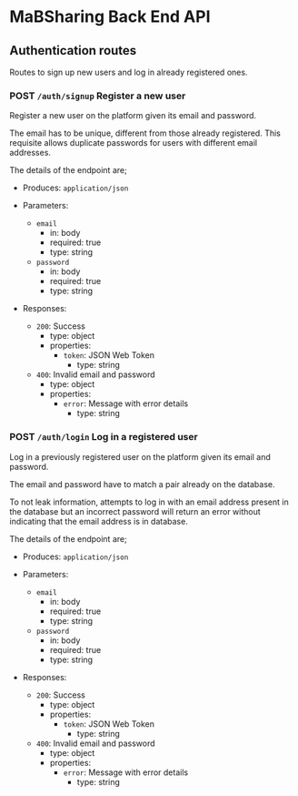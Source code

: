 # MaBSharing Back End API

## Authentication routes

Routes to sign up new users and log in already registered ones.

### POST `/auth/signup` Register a new user

Register a new user on the platform given its email and password.

The email has to be unique, different from those already registered.
This requisite allows duplicate passwords for users with different email
addresses.

The details of the endpoint are;

* Produces: `application/json`

* Parameters:
    * `email`
        * in: body
        * required: true
        * type: string
    * `password`
        * in: body
        * required: true
        * type: string
* Responses:
    * `200`: Success
        * type: object
        * properties:
            * `token`: JSON Web Token
                * type: string
    * `400`: Invalid email and password
        * type: object
        * properties:
            * `error`: Message with error details
                * type: string

### POST `/auth/login` Log in a registered user

Log in a previously registered user on the platform given its email and
password.

The email and password have to match a pair already on the database.

To not leak information, attempts to log in with an email address
present in the database but an incorrect password will return an error
without indicating that the email address is in database.

The details of the endpoint are;

* Produces: `application/json`

* Parameters:
    * `email`
        * in: body
        * required: true
        * type: string
    * `password`
        * in: body
        * required: true
        * type: string
* Responses:
    * `200`: Success
        * type: object
        * properties:
            * `token`: JSON Web Token
                * type: string
    * `400`: Invalid email and password
        * type: object
        * properties:
            * `error`: Message with error details
                * type: string
